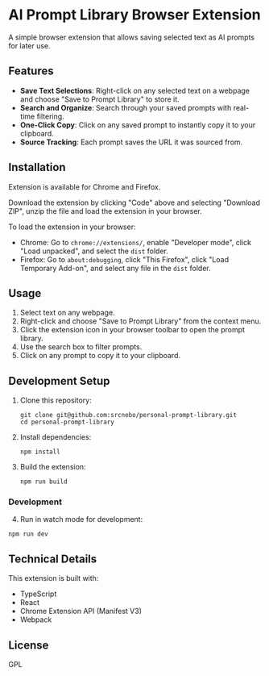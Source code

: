 # AI Prompt Library Browser Extension

A simple browser extension that allows saving selected text as AI prompts for later use.

## Features

- **Save Text Selections**: Right-click on any selected text on a webpage and choose "Save to Prompt Library" to store it.
- **Search and Organize**: Search through your saved prompts with real-time filtering.
- **One-Click Copy**: Click on any saved prompt to instantly copy it to your clipboard.
- **Source Tracking**: Each prompt saves the URL it was sourced from.

## Installation

Extension is available for Chrome and Firefox.

Download the extension by clicking "Code" above and selecting "Download ZIP", unzip the file and load the extension in your browser.

To load the extension in your browser:
   - Chrome: Go to `chrome://extensions/`, enable "Developer mode", click "Load unpacked", and select the `dist` folder.
   - Firefox: Go to `about:debugging`, click "This Firefox", click "Load Temporary Add-on", and select any file in the `dist` folder.

## Usage

1. Select text on any webpage.
2. Right-click and choose "Save to Prompt Library" from the context menu.
3. Click the extension icon in your browser toolbar to open the prompt library.
4. Use the search box to filter prompts.
5. Click on any prompt to copy it to your clipboard.

## Development Setup

1. Clone this repository:
   ```
   git clone git@github.com:srcnebo/personal-prompt-library.git
   cd personal-prompt-library
   ```

2. Install dependencies:
   ```
   npm install
   ```

3. Build the extension:
   ```
   npm run build
   ```

### Development

4. Run in watch mode for development:
  ```
  npm run dev
  ```

## Technical Details

This extension is built with:
- TypeScript
- React
- Chrome Extension API (Manifest V3)
- Webpack

## License

GPL
